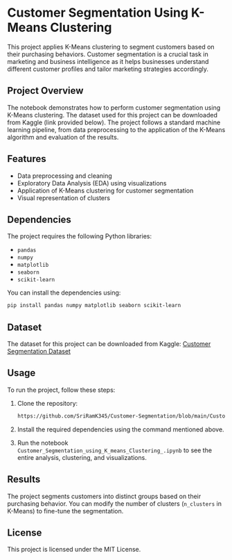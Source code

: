 # Customer Segmentation Using K-Means Clustering

This project applies K-Means clustering to segment customers based on their purchasing behaviors. Customer segmentation is a crucial task in marketing and business intelligence as it helps businesses understand different customer profiles and tailor marketing strategies accordingly.

## Project Overview

The notebook demonstrates how to perform customer segmentation using K-Means clustering. The dataset used for this project can be downloaded from Kaggle (link provided below). The project follows a standard machine learning pipeline, from data preprocessing to the application of the K-Means algorithm and evaluation of the results.

## Features

- Data preprocessing and cleaning
- Exploratory Data Analysis (EDA) using visualizations
- Application of K-Means clustering for customer segmentation
- Visual representation of clusters

## Dependencies

The project requires the following Python libraries:

- `pandas`
- `numpy`
- `matplotlib`
- `seaborn`
- `scikit-learn`

You can install the dependencies using:

```bash
pip install pandas numpy matplotlib seaborn scikit-learn
```

## Dataset

The dataset for this project can be downloaded from Kaggle:
[Customer Segmentation Dataset](https://www.kaggle.com/datasets/vjchoudhary7/customer-segmentation-tutorial-in-python)

## Usage

To run the project, follow these steps:

1. Clone the repository:
    ```bash
    https://github.com/SriRamK345/Customer-Segmentation/blob/main/Customer_Segmentation_using_K_means_Clustering_.ipynb
    ```

2. Install the required dependencies using the command mentioned above.

3. Run the notebook `Customer_Segmentation_using_K_means_Clustering_.ipynb` to see the entire analysis, clustering, and visualizations.

## Results

The project segments customers into distinct groups based on their purchasing behavior. You can modify the number of clusters (`n_clusters` in K-Means) to fine-tune the segmentation.

## License

This project is licensed under the MIT License.
